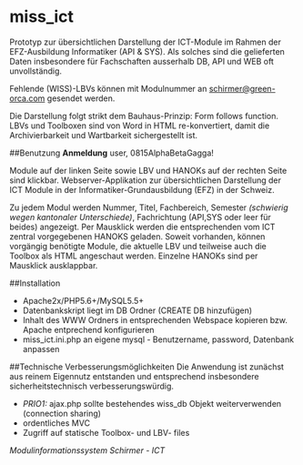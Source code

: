 # miss_ict

Prototyp zur übersichtlichen Darstellung der ICT-Module im Rahmen der EFZ-Ausbildung Informatiker (API & SYS). Als solches sind die gelieferten Daten insbesondere für Fachschaften ausserhalb DB, API und WEB oft unvollständig.

Fehlende (WISS)-LBVs können mit Modulnummer an schirmer@green-orca.com gesendet werden.

Die Darstellung folgt strikt dem Bauhaus-Prinzip: Form follows function. LBVs und Toolboxen sind von Word in HTML re-konvertiert, damit die Archivierbarkeit und Wartbarkeit sichergestellt ist.

##Benutzung 
**Anmeldung**
user, 0815AlphaBetaGagga!

Module auf der linken Seite sowie LBV und HANOKs auf der rechten Seite sind klickbar.
Webserver-Applikation zur übersichtlichen Darstellung der ICT Module in der Informatiker-Grundausbildung (EFZ) in der Schweiz.

Zu jedem Modul werden Nummer, Titel, Fachbereich, Semester *(schwierig wegen kantonaler Unterschiede)*, Fachrichtung (API,SYS oder leer für beides) angezeigt. Per Mausklick werden die entsprechenden vom ICT zentral vorgegebenen HANOKS geladen. Soweit vorhanden, können vorgängig benötigte Module, die aktuelle LBV und teilweise auch die Toolbox als HTML angeschaut werden. Einzelne HANOKs sind per Mausklick ausklappbar.

##Installation
- Apache2x/PHP5.6+/MySQL5.5+
- Datenbankskript liegt im DB Ordner (CREATE DB hinzufügen)
- Inhalt des WWW Ordners in entsprechenden Webspace kopieren bzw. Apache entprechend konfigurieren
- miss_ict.ini.php an eigene mysql - Benutzername, password, Datenbank anpassen

##Technische Verbesserungsmöglichkeiten
Die Anwendung ist zunächst aus reinem Eigennutz entstanden und entsprechend insbesondere sicherheitstechnisch verbesserungswürdig.

- *PRIO1:* ajax.php sollte bestehendes wiss_db Objekt weiterverwenden (connection sharing)
- ordentliches MVC
- Zugriff auf statische Toolbox- und LBV- files 

*Modulinformationssystem Schirmer - ICT*
